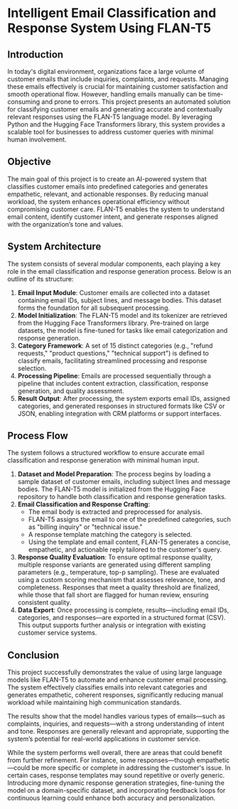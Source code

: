 # Intelligent Email Classification and Response System Using FLAN-T5

## Introduction
In today's digital environment, organizations face a large volume of customer emails that include inquiries, complaints, and requests. Managing these emails effectively is crucial for maintaining customer satisfaction and smooth operational flow. However, handling emails manually can be time-consuming and prone to errors. This project presents an automated solution for classifying customer emails and generating accurate and contextually relevant responses using the FLAN-T5 language model. By leveraging Python and the Hugging Face Transformers library, this system provides a scalable tool for businesses to address customer queries with minimal human involvement.

## Objective
The main goal of this project is to create an AI-powered system that classifies customer emails into predefined categories and generates empathetic, relevant, and actionable responses. By reducing manual workload, the system enhances operational efficiency without compromising customer care. FLAN-T5 enables the system to understand email content, identify customer intent, and generate responses aligned with the organization’s tone and values.

## System Architecture
The system consists of several modular components, each playing a key role in the email classification and response generation process. Below is an outline of its structure:

1. **Email Input Module**: Customer emails are collected into a dataset containing email IDs, subject lines, and message bodies. This dataset forms the foundation for all subsequent processing.
2. **Model Initialization**: The FLAN-T5 model and its tokenizer are retrieved from the Hugging Face Transformers library. Pre-trained on large datasets, the model is fine-tuned for tasks like email categorization and response generation.
3. **Category Framework**: A set of 15 distinct categories (e.g., "refund requests," "product questions," "technical support") is defined to classify emails, facilitating streamlined processing and response selection.
4. **Processing Pipeline**: Emails are processed sequentially through a pipeline that includes content extraction, classification, response generation, and quality assessment.
5. **Result Output**: After processing, the system exports email IDs, assigned categories, and generated responses in structured formats like CSV or JSON, enabling integration with CRM platforms or support interfaces.

## Process Flow
The system follows a structured workflow to ensure accurate email classification and response generation with minimal human input.

1. **Dataset and Model Preparation**: The process begins by loading a sample dataset of customer emails, including subject lines and message bodies. The FLAN-T5 model is initialized from the Hugging Face repository to handle both classification and response generation tasks.
2. **Email Classification and Response Crafting**:
   - The email body is extracted and preprocessed for analysis.
   - FLAN-T5 assigns the email to one of the predefined categories, such as "billing inquiry" or "technical issue."
   - A response template matching the category is selected.
   - Using the template and email content, FLAN-T5 generates a concise, empathetic, and actionable reply tailored to the customer's query.
3. **Response Quality Evaluation**: To ensure optimal response quality, multiple response variants are generated using different sampling parameters (e.g., temperature, top-p sampling). These are evaluated using a custom scoring mechanism that assesses relevance, tone, and completeness. Responses that meet a quality threshold are finalized, while those that fall short are flagged for human review, ensuring consistent quality.
4. **Data Export**: Once processing is complete, results—including email IDs, categories, and responses—are exported in a structured format (CSV). This output supports further analysis or integration with existing customer service systems.

## Conclusion
This project successfully demonstrates the value of using large language models like FLAN-T5 to automate and enhance customer email processing. The system effectively classifies emails into relevant categories and generates empathetic, coherent responses, significantly reducing manual workload while maintaining high communication standards.

The results show that the model handles various types of emails—such as complaints, inquiries, and requests—with a strong understanding of intent and tone. Responses are generally relevant and appropriate, supporting the system’s potential for real-world applications in customer service.

While the system performs well overall, there are areas that could benefit from further refinement. For instance, some responses—though empathetic—could be more specific or complete in addressing the customer's issue. In certain cases, response templates may sound repetitive or overly generic. Introducing more dynamic response generation strategies, fine-tuning the model on a domain-specific dataset, and incorporating feedback loops for continuous learning could enhance both accuracy and personalization.
